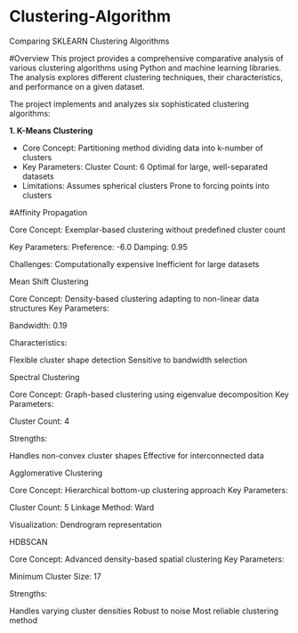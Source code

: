 # Clustering-Algorithm
Comparing SKLEARN Clustering Algorithms

#Overview
This project provides a comprehensive comparative analysis of various clustering algorithms using Python and machine learning libraries. The analysis explores different clustering techniques, their characteristics, and performance on a given dataset.

The project implements and analyzes six sophisticated clustering algorithms:

**1. K-Means Clustering**
- Core Concept: Partitioning method dividing data into k-number of clusters
- Key Parameters:
    Cluster Count: 6
    Optimal for large, well-separated datasets
- Limitations:
    Assumes spherical clusters
    Prone to forcing points into clusters

#Affinity Propagation

  Core Concept: Exemplar-based clustering without predefined cluster count

  Key Parameters:
    Preference: -6.0
    Damping: 0.95

  Challenges:
    Computationally expensive
    Inefficient for large datasets




Mean Shift Clustering

Core Concept: Density-based clustering adapting to non-linear data structures
Key Parameters:

Bandwidth: 0.19


Characteristics:

Flexible cluster shape detection
Sensitive to bandwidth selection




Spectral Clustering

Core Concept: Graph-based clustering using eigenvalue decomposition
Key Parameters:

Cluster Count: 4


Strengths:

Handles non-convex cluster shapes
Effective for interconnected data




Agglomerative Clustering

Core Concept: Hierarchical bottom-up clustering approach
Key Parameters:

Cluster Count: 5
Linkage Method: Ward


Visualization: Dendrogram representation


HDBSCAN

Core Concept: Advanced density-based spatial clustering
Key Parameters:

Minimum Cluster Size: 17


Strengths:

Handles varying cluster densities
Robust to noise
Most reliable clustering method

